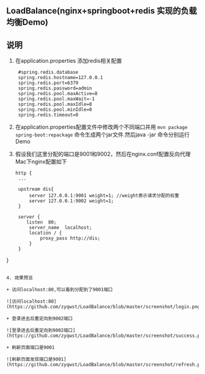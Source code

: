 ## LoadBalance(nginx+springboot+redis 实现的负载均衡Demo)

## 说明
   
1. 在application.properties 添加redis相关配置
	
   ```
    #spring.redis.database
	spring.redis.hostname=127.0.0.1
	spring.redis.port=6379  
	spring.redis.password=admin
	spring.redis.pool.maxActive=8  
	spring.redis.pool.maxWait=-1  
	spring.redis.pool.maxIdle=8  
	spring.redis.pool.minIdle=0  
	spring.redis.timeout=0
   ```
2. 在application.properties配置文件中修改两个不同端口并用 `mvn package spring-boot:repackage` 命令生成两个jar文件.然后java -jar 命令分别运行Demo

3. 假设我们这里分配的端口是9001和9002，然后在nginx.conf配置反向代理
   Mac下nginx配置如下
   
   ```
   http {
    ...
    
    upstream dis{
        server 127.0.0.1:9001 weight=1; //weight表示请求分配的权重
        server 127.0.0.1:9002 weight=1;
    }
   
    server {
       listen  80;
        server_name  localhost;
        location / {
            proxy_pass http://dis;
        }
    }
}
   
   ```

4. 效果预览

+ 访问localhost:80,可以看到分配到了9001端口

![访问localhost:80](https://github.com/zyqwst/LoadBalance/blob/master/screenshot/login.png)

+ 登录进去后重定向到9002端口

![登录进去后重定向到9002端口](https://github.com/zyqwst/LoadBalance/blob/master/screenshot/success.png)

+ 刷新页面端口是9001

![刷新页面发现端口是9001](https://github.com/zyqwst/LoadBalance/blob/master/screenshot/refresh.png)
